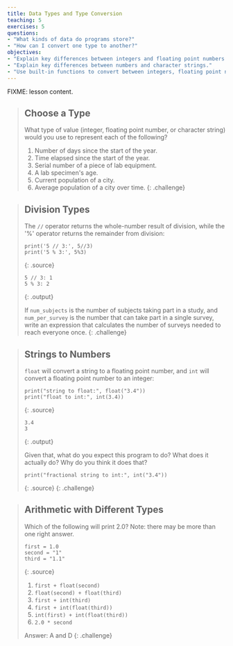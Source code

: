```yaml
---
title: Data Types and Type Conversion
teaching: 5
exercises: 5
questions:
- "What kinds of data do programs store?"
- "How can I convert one type to another?"
objectives:
- "Explain key differences between integers and floating point numbers."
- "Explain key differences between numbers and character strings."
- "Use built-in functions to convert between integers, floating point numbers, and strings."
---
```

FIXME: lesson content.

> ## Choose a Type
> 
> What type of value (integer, floating point number, or character string)
> would you use to represent each of the following?
> 
> 1. Number of days since the start of the year.
> 2. Time elapsed since the start of the year.
> 3. Serial number of a piece of lab equipment.
> 4. A lab specimen's age.
> 5. Current population of a city.
> 6. Average population of a city over time.
{: .challenge}

> ## Division Types
> 
> The `//` operator returns the whole-number result of division,
> while the '%' operator returns the remainder from division:
> 
> ~~~
> print('5 // 3:', 5//3)
> print('5 % 3:', 5%3)
> ~~~
> {: .source}
> 
> ~~~
> 5 // 3: 1
> 5 % 3: 2
> ~~~
> {: .output}
> 
> If `num_subjects` is the number of subjects taking part in a study,
> and `num_per_survey` is the number that can take part in a single survey,
> write an expression that calculates the number of surveys needed
> to reach everyone once.
{: .challenge}

> ## Strings to Numbers
> 
> `float` will convert a string to a floating point number,
> and `int` will convert a floating point number to an integer:
> 
> ~~~
> print("string to float:", float("3.4"))
> print("float to int:", int(3.4))
> ~~~
> {: .source}
> 
> ~~~
> 3.4
> 3
> ~~~
> {: .output}
> 
> Given that,
> what do you expect this program to do?
> What does it actually do?
> Why do you think it does that?
> 
> ~~~
> print("fractional string to int:", int("3.4"))
> ~~~
> {: .source}
{: .challenge}

> ## Arithmetic with Different Types
> 
> Which of the following will print 2.0?
> Note: there may be more than one right answer.
> 
> ~~~
> first = 1.0
> second = "1"
> third = "1.1"
> ~~~
> {: .source}
> 
> 1. `first + float(second)`
> 2. `float(second) + float(third)`
> 3. `first + int(third)`
> 4. `first + int(float(third))`
> 5. `int(first) + int(float(third))`
> 6. `2.0 * second`
> 
> Answer: A and D
{: .challenge}
